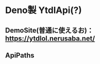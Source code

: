 # Deno製 YtdlApi(?)


## DemoSite(普通に使えるお)：https://ytdlol.nerusaba.net/

## ApiPaths

### <title> = "好きな曲";

### /<title>.mp4

### /<title>.mp3
